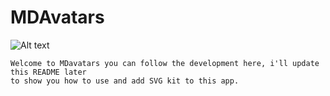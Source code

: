 # MDAvatars


![Alt text](/master/screenshot_1.png?raw=true "Screenshot")

    Welcome to MDavatars you can follow the development here, i'll update this README later 
    to show you how to use and add SVG kit to this app.
    
